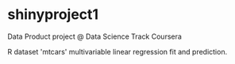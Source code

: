 shinyproject1
=============

Data Product project @ Data Science Track Coursera

R dataset 'mtcars' multivariable linear regression fit and prediction.
